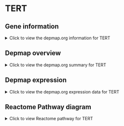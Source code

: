 <h1>TERT</h1>

<h2>Gene information</h2>
<details>
  <summary>Click to view the depmap.org information for TERT</summary>
  <iframe src="https://depmap.org/portal/gene/TERT?tab=about" style="border:none;width:100%;height:800px"></iframe>
</details>

<h2>Depmap overview</h2>
<details>
  <summary>Click to view the depmap.org summary for TERT</summary>
  <iframe src="https://depmap.org/portal/gene/TERT?tab=overview" style="border:none;width:100%;height:800px"></iframe>
</details>

<h2>Depmap expression</h2>
<details>
  <summary>Click to view the depmap.org expression data for TERT</summary>
  <iframe src="https://depmap.org/portal/gene/TERT?tab=characterization" style="border:none;width:100%;height:800px"></iframe>
</details>



<h2>Reactome Pathway diagram</h2>
<details>
  <summary>Click to view Reactome pathway for TERT</summary>
  <p>Formation of the beta-catenin:TCF transactivating complex</p>
  <iframe src="https://reactome.org/PathwayBrowser/#/R-HSA-201722" style="border:none;width:100%;height:800px"></iframe>
</details>



